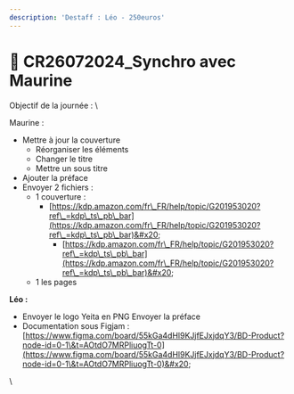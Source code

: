 ```yaml
---
description: 'Destaff : Léo - 250euros'
---
```


# 🔄 CR26072024\_Synchro avec Maurine

Objectif de la journée : \


Maurine :&#x20;

* Mettre à jour la couverture&#x20;
  * Réorganiser les éléments&#x20;
  * Changer le titre&#x20;
  * Mettre un sous titre&#x20;
* Ajouter la préface&#x20;
* Envoyer 2 fichiers :&#x20;
  * 1 couverture :&#x20;
    * [https://kdp.amazon.com/fr\_FR/help/topic/G201953020?ref\_=kdp\_ts\_pb\_bar](https://kdp.amazon.com/fr\_FR/help/topic/G201953020?ref\_=kdp\_ts\_pb\_bar)&#x20;
      * [https://kdp.amazon.com/fr\_FR/help/topic/G201953020?ref\_=kdp\_ts\_pb\_bar](https://kdp.amazon.com/fr\_FR/help/topic/G201953020?ref\_=kdp\_ts\_pb\_bar)&#x20;
  * 1 les pages&#x20;



**Léo :**&#x20;

* Envoyer le logo Yeita en PNG Envoyer la préface&#x20;
* Documentation sous Figjam : [https://www.figma.com/board/55kGa4dHl9KJjfEJxjdqY3/BD-Product?node-id=0-1\&t=AOtdO7MRPliuogTt-0](https://www.figma.com/board/55kGa4dHl9KJjfEJxjdqY3/BD-Product?node-id=0-1\&t=AOtdO7MRPliuogTt-0)&#x20;

\
